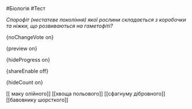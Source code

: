#Біологія #Тест

*Спорофіт (нестатеве покоління) якої рослини складається з коробочки та ніжки, що розвиваються на гаметофіті?*

{noChangeVote on}

{preview on}

{hideProgress on}

{shareEnable off}

{hideCount on}

[[ маку олійного]]
[[хвоща польового]]
[[сфагнуму дібровного]]
[[бавовнику шорсткого]]
